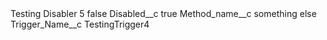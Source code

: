<?xml version="1.0" encoding="UTF-8"?>
<CustomMetadata xmlns="http://soap.sforce.com/2006/04/metadata" xmlns:xsi="http://www.w3.org/2001/XMLSchema-instance" xmlns:xsd="http://www.w3.org/2001/XMLSchema">
    <label>Testing Disabler 5</label>
    <protected>false</protected>
    <values>
        <field>Disabled__c</field>
        <value xsi:type="xsd:boolean">true</value>
    </values>
    <values>
        <field>Method_name__c</field>
        <value xsi:type="xsd:string">something else</value>
    </values>
    <values>
        <field>Trigger_Name__c</field>
        <value xsi:type="xsd:string">TestingTrigger4</value>
    </values>
</CustomMetadata>
